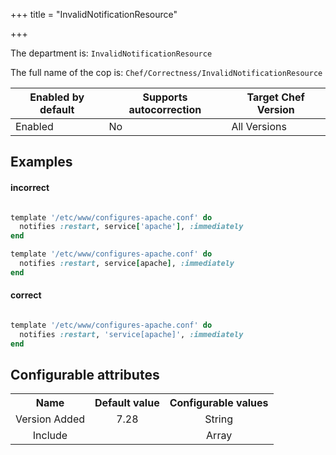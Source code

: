 +++
title = "InvalidNotificationResource"

+++

<!-- This content is automatically generated. See https://github.com/chef/chef-web-docs/blob/main/generated/README.md -->

The department is: `InvalidNotificationResource`

The full name of the cop is: `Chef/Correctness/InvalidNotificationResource`

| Enabled by default | Supports autocorrection | Target Chef Version |
| --- | --- | --- |
| Enabled | No | All Versions |

## Examples


#### incorrect

```ruby

template '/etc/www/configures-apache.conf' do
  notifies :restart, service['apache'], :immediately
end

template '/etc/www/configures-apache.conf' do
  notifies :restart, service[apache], :immediately
end
```

#### correct

```ruby

template '/etc/www/configures-apache.conf' do
  notifies :restart, 'service[apache]', :immediately
end
```

## Configurable attributes

<table>
<tbody><tr>
<th>Name</th>
<th>Default value</th>
<th>Configurable values</th>
</tr>
<tr>
<td style="text-align:center">Version Added</td>
<td style="text-align:center">7.28</td>
<td style="text-align:center">String</td>
</tr>
<tr><td style="text-align:center">Include</td>
<td style="text-align:center"><ul>
</ul>
</td>
<td style="text-align:center">Array</td>
</tr></tbody></table>
